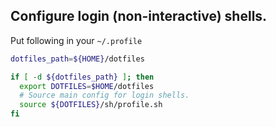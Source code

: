 
## Configure login (non-interactive) shells.

Put following in your `~/.profile`

```sh
dotfiles_path=${HOME}/dotfiles

if [ -d ${dotfiles_path} ]; then
  export DOTFILES=$HOME/dotfiles
  # Source main config for login shells.
  source ${DOTFILES}/sh/profile.sh
fi

```
